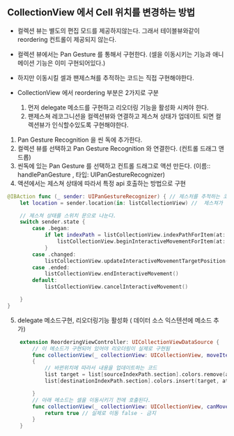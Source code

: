 ## CollectionView 에서 Cell 위치를 변경하는 방법

- 컬렉션 뷰는 별도의 편집 모드를 제공하지않는다. 그래서 테이블뷰와같이 reordering 컨트롤이 제공되지 않는다.
- 컬렉션 뷰에서는 Pan Gesture 를 통해서 구현한다. (셀을 이동시키는 기능과 애니메이션 기능은 이미 구현되어있다.)

- 하지만 이동시킬 셀과 팬제스쳐를 추적하는 코드는 직접 구현해야한다.
- CollectionView 에서 reordering 부분은 2가지로 구분
  1.  먼저 delegate 메소드를 구현하고 리오더링 기능을 활성화 시켜야 한다.
  2.  팬제스쳐 레코그니션을 컬렉션뷰와 연결하고 제스쳐 상태가 업데이트 되면 컬렉션뷰가 인식할수있도록 구현해야한다.

1. Pan Gesture Recognition 을 씬 독에 추가한다.
2. 컬렉션 뷰를 선택하고 Pan Gesture Recognition 와 연결한다. (컨트롤 드래그 앤 드롭)
3. 씬독에 있는 Pan Gesture 를 선택하고 컨트롤 드래그로 액션 만든다. (이름:: handlePanGesture , 타입: UIPanGestureRecognizer)
4. 액션에서는 제스쳐 상태에 따라서 특정 api 호출하는 방법으로 구현

```swift
@IBAction func (_ sender: UIPanGestureRecognizer) { // 제스처를 추적하는 코드
	let location = sender.location(in: listCollectionView) //  제스쳐가 발생된 위치를 상수에 저장

	// 제스쳐 상태를 스위치 문으로 나눈다.
	switch sender.state {
		case .began:
			if let indexPath = listCollectionView.indexPathForItem(at: location){
				listCollectionView.beginInteractiveMovementForItem(at: indexPath)
			}
		case .changed:
			listCollectionView.updateInteractiveMovementTargetPosition(location)
		case .ended:
			listCollectionView.endInteractiveMovement()
		default:
			listCollectionView.cancelInteractiveMovement()

	}
}
```

5. delegate 메소드구현, 리오더링기능 활성화 ( 데이터 소스 익스텐션에 메소드 추가)

```swift
	extension ReorderingViewController: UICollectionViewDataSource {
		// 이 메소드가 구현되어 있어야 리오더링이 실제로 구현됨
		func collectionView(_ collectionView: UICollectionView, moveItenAtsourceIndexPath: IndexPath, to destinationIndexPath: IndexPath)
		{
			// 바뀐위치에 따라서 내용을 업데이트하는 코드
			list target = list[sourceIndexPath.section].colors.remove(at: sourceIndexPath.item)
			list[destinationIndexPath.section].colors.insert(target, at: destinationIndexPath.item)

		}
		// 아래 메소드는 셀을 이동시키기 전에 호출된다.
		func collectionView(_ collectionView: UICollectionView, canMoveItemAt indexPath: IndexPath) -> Bool {
			return true // 실제로 이동 false - 금지
		}
	}
```
